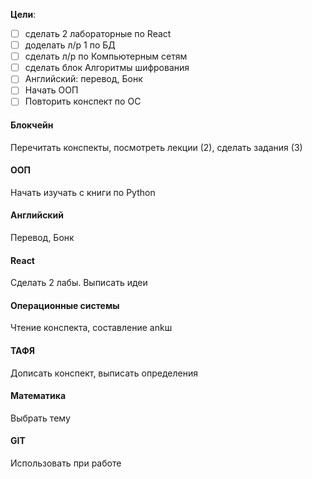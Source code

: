 **Цели**:
- [ ] сделать 2 лабораторные по React
- [ ] доделать л/р 1 по БД
- [ ] сделать л/р по Компьютерным сетям
- [ ] сделать блок Алгоритмы шифрования
- [ ] Английский: перевод, Бонк
- [ ] Начать ООП
- [ ] Повторить конспект по ОС
#### Блокчейн

Перечитать конспекты, посмотреть лекции (2), сделать задания (3)
#### ООП 

Начать изучать с книги по Python
#### Английский 

Перевод, Бонк
#### React

Сделать 2 лабы. Выписать идеи 
#### Операционные системы

Чтение конспекта, составление ankш
#### ТАФЯ

Дописать конспект, выписать определения
#### Математика

Выбрать тему
#### GIT

Использовать при работе
